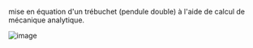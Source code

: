 mise en équation d'un trébuchet (pendule double) à l'aide de calcul de mécanique analytique. 

![image](https://github.com/user-attachments/assets/72eef44a-87fc-4cf8-a124-c6cacae57fdf)
